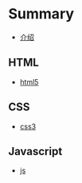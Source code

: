 # Summary

* [介绍](README.md)

## HTML

* [html5](html/html5.md)

## CSS

* [css3](css/css3.md)

## Javascript

* [js](javascript/js.md)

